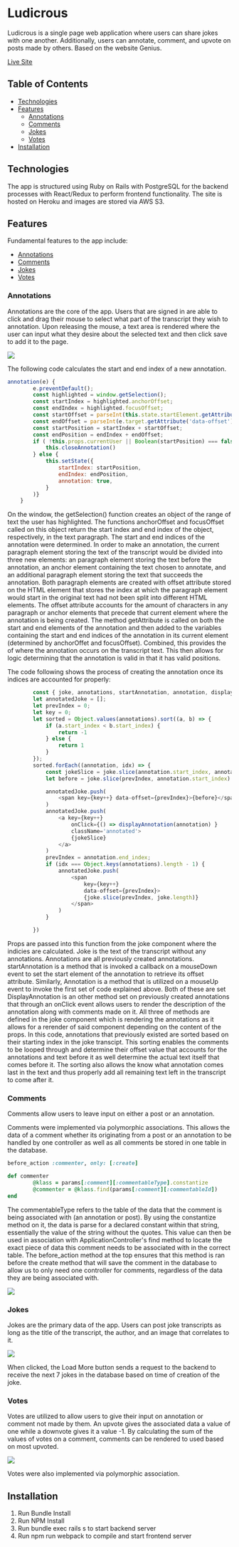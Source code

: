 # Ludicrous

Ludicrous is a single page web application where users can share jokes with one another. Additionally, users can annotate, comment, and upvote on posts made by others. Based on the website Genius.

[Live Site](https://ludicrous.herokuapp.com/#/)

## Table of Contents
* [Technologies](#technologies)
* [Features](#features)
    * [Annotations](#annotations)
    * [Comments](#comments)
    * [Jokes](#jokes)
    * [Votes](#votes)
* [Installation](#installation)

## Technologies 

The app is structured using Ruby on Rails with PostgreSQL for the backend processes
with React/Redux to perform frontend functionality. The site is hosted on Heroku 
and images are stored via AWS S3.

## Features

Fundamental features to the app include: 
* [Annotations](#annotations)
* [Comments](#comments)
* [Jokes](#jokes)
* [Votes](#votes)

### Annotations
Annotations are the core of the app. Users that are signed in are able to click and drag
their mouse to select what part of the transcript they wish to annotation. Upon releasing the mouse,
a text area is rendered where the user can input what they desire about the selected text and then
click save to add it to the page. 

![](./readme_visuals/annotation.gif)

The following code calculates the start and end index of a new annotation.

```javascript
annotation(e) {
        e.preventDefault();
        const highlighted = window.getSelection();
        const startIndex = highlighted.anchorOffset;
        const endIndex = highlighted.focusOffset;
        const startOffset = parseInt(this.state.startElement.getAttribute('data-offset'))
        const endOffset = parseInt(e.target.getAttribute('data-offset'))
        const startPosition = startIndex + startOffset;
        const endPosition = endIndex + endOffset;
        if ( !this.props.currentUser || Boolean(startPosition) === false || Boolean(endPosition) === false || endPosition <= startPosition) {
            this.closeAnnotation()
        } else {  
            this.setState({
                startIndex: startPosition,
                endIndex: endPosition,
                annotation: true,
            }
        )}
    }
```
On the window, the getSelection() function creates an object of the range of text the user has highlighted. The functions anchorOffset and focusOffset called on this object return the start index and end index of the object, respectively, in the text paragraph. The start and end indices of the annotation were determined. In order to make an annotation, the current paragraph element storing the text of the transcript would be divided into three new elements: an paragraph element storing the text before the annotation, an anchor element containing the text chosen to annotate, and an additional paragraph element storing the text that succeeds the annotation. Both paragraph elements are created with offset attribute stored on the HTML element that stores the index at which the paragraph element would start in the original text had not been split into different HTML elements. The offset attribute accounts for the amount of characters in any paragraph or anchor elements that precede that current element where the annotation is being created. The method getAttribute is called on both the start and end elements of the annotation and then added to the variables containing the start and end indices of the annotation in its current element (determined by anchorOffet and focusOffset). Combined, this provides the of where the annotation occurs on the transcript text. This then allows for logic determining that the annotation is valid in that it has valid positions.

The code following shows the process of creating the annotation once its indices are accounted for properly:
```javascript
        const { joke, annotations, startAnnotation, annotation, displayAnnotation } = this.props;
        let annotatedJoke = [];
        let prevIndex = 0;
        let key = 0; 
        let sorted = Object.values(annotations).sort((a, b) => {
            if (a.start_index < b.start_index) {
                return -1
            } else {
                return 1
            }
        });
        sorted.forEach((annotation, idx) => {
            const jokeSlice = joke.slice(annotation.start_index, annotation.end_index);
            let before = joke.slice(prevIndex, annotation.start_index)

            annotatedJoke.push(
                <span key={key++} data-offset={prevIndex}>{before}</span>
            )
            annotatedJoke.push(
                <a key={key++}
                    onClick={() => displayAnnotation(annotation) }
                    className='annotated'>
                    {jokeSlice}
                </a>
            )
            prevIndex = annotation.end_index;
            if (idx === Object.keys(annotations).length - 1) {
                annotatedJoke.push(
                    <span
                        key={key++}
                        data-offset={prevIndex}>
                        {joke.slice(prevIndex, joke.length)}
                    </span>
                )
            }

        })
```
Props are passed into this function from the joke component where the indicies are calculated. 
Joke is the text of the transcript without any annotations. Annotations are all previously created
annotations. startAnnotation is a method that is invoked a callback on a mouseDown event to set the start element of the annotation to retrieve its offset attribute. Similarly, Annotation is a method that is utilized on a mouseUp event to invoke the
first set of code explained above. Both of these are set DisplayAnnotation is an other method set on previously created
annotations that through an onClick event allows users to render the description of the annotation along with comments made
on it. All three of methods are defined in the joke component which is rendering the annotations as it allows for a rerender of said component depending on the content of the props. In this code, annotations that previously existed are sorted based on their starting index in the joke transcipt. This sorting enables the comments to be looped through and determine their offset value that accounts for the annotations and text before it as well determine the actual text itself that comes before it. The sorting also allows the know what annotation comes last in the text and thus properly add all remaining text left in the transcript to come after it. 

### Comments
Comments allow users to leave input on either a post or an annotation. 

Comments were implemented via polymorphic associations. This allows the data of a comment whether its originating from a post or an annotation to be handled by one controller as well as all comments be stored in one table in the database. 

```ruby 
before_action :commenter, only: [:create]

def commenter 
        @klass = params[:comment][:commentableType].constantize
        @commenter = @klass.find(params[:comment][:commentableId])
end
```
The commentableType refers to the table of the data that the comment is being associated with (an annotation or post). By using the constantize method on it, the data is parse for a declared constant within that string, essentially the value of the string without the quotes. This value can then be used in association with ApplicationController's find method to locate the exact piece of data this comment needs to be associated with in the correct table. The before_action method at the top ensures that this method is ran before the create method that will save the comment in the database to allow us to only need one controller for comments, regardless of the data they are being associated with. 

![](./readme_visuals/annotation_comment.gif)

### Jokes 
Jokes are the primary data of the app. Users can post joke transcripts as long as the title of the transcript, the author, and an image that correlates to it. 

![](./readme_visuals/posts.gif)

When clicked, the Load More button sends a request to the backend to receive the next 7 jokes in the database based on time of creation of the joke.

### Votes 

Votes are utilized to allow users to give their input on annotation or comment not made by them. An upvote gives the associated data a value of one while a downvote gives it a value -1. By calculating the sum of the values of votes on a comment, comments can be rendered to used based on most upvoted. 

![](./readme_visuals/likes.gif)

Votes were also implemented via polymorphic association.

## Installation
1. Run Bundle Install
2. Run NPM Install
3. Run bundle exec rails s to start backend server 
4. Run npm run webpack to compile and start frontend server




